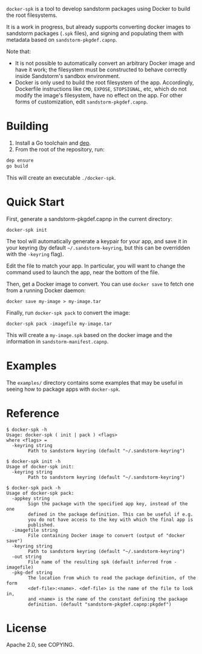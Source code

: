 `docker-spk` is a tool to develop sandstorm packages using Docker to
build the root filesystems.

It is a work in progress, but already supports converting docker images
to sandstorm packages (`.spk` files), and signing and populating them
with metadata based on `sandstorm-pkgdef.capnp`.

Note that:

* It is not possible to automatically convert an arbitrary Docker image
  and have it work; the filesystem must be constructed to behave
  correctly inside Sandstorm's sandbox environment.
* Docker is only used to build the root filesystem of the app.
  Accordingly, Dockerfile instructions like `CMD`, `EXPOSE`,
  `STOPSIGNAL`, etc, which do not modify the image's filesystem, have
  no effect on the app. For other forms of customization, edit
  `sandstorm-pkgdef.capnp`.

# Building

1. Install a Go toolchain and [dep][dep].
2. From the root of the repository, run:

```sh
dep ensure
go build
```

This will create an executable `./docker-spk`.

# Quick Start

First, generate a sandstorm-pkgdef.capnp in the current directory:

```
docker-spk init
```

The tool will automatically generate a keypair for your app, and save it
in your keyring (by default `~/.sandstorm-keyring`, but this can be
overridden with the `-keyring` flag).

Edit the file to match your app. In particular, you will want to change
the command used to launch the app, near the bottom of the file.

Then, get a Docker image to convert. You can use `docker save` to fetch
one from a running Docker daemon:

```
docker save my-image > my-image.tar
```

Finally, run `docker-spk pack` to convert the image:

```
docker-spk pack -imagefile my-image.tar
```

This will create a `my-image.spk` based on the docker image and the
information in `sandstorm-manifest.capnp`.

# Examples

The `examples/` directory contains some examples that may be useful in
seeing how to package apps with `docker-spk`.

# Reference

```
$ docker-spk -h
Usage: docker-spk ( init | pack ) <flags>
where <flags> =
  -keyring string
        Path to sandstorm keyring (default "~/.sandstorm-keyring")

$ docker-spk init -h
Usage of docker-spk init:
  -keyring string
        Path to sandstorm keyring (default "~/.sandstorm-keyring")

$ docker-spk pack -h
Usage of docker-spk pack:
  -appkey string
        Sign the package with the specified app key, instead of the one
        defined in the package definition. This can be useful if e.g.
        you do not have access to the key with which the final app is
        published.
  -imagefile string
        File containing Docker image to convert (output of "docker save")
  -keyring string
        Path to sandstorm keyring (default "~/.sandstorm-keyring")
  -out string
        File name of the resulting spk (default inferred from -imagefile)
  -pkg-def string
        The location from which to read the package definition, of the form
        <def-file>:<name>. <def-file> is the name of the file to look in,
        and <name> is the name of the constant defining the package
        definition. (default "sandstorm-pkgdef.capnp:pkgdef")
```

# License

Apache 2.0, see COPYING.

[dep]: https://github.com/golang/dep
